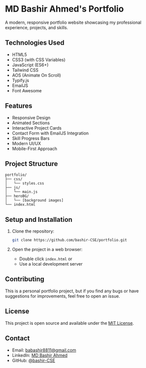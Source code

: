 # MD Bashir Ahmed's Portfolio

A modern, responsive portfolio website showcasing my professional experience, projects, and skills.

## Technologies Used

- HTML5
- CSS3 (with CSS Variables)
- JavaScript (ES6+)
- Tailwind CSS
- AOS (Animate On Scroll)
- Typify.js
- EmailJS
- Font Awesome

## Features

- Responsive Design
- Animated Sections
- Interactive Project Cards
- Contact Form with EmailJS Integration
- Skill Progress Bars
- Modern UI/UX
- Mobile-First Approach

## Project Structure

```
portfolio/
├── css/
│   └── styles.css
├── js/
│   └── main.js
├── heroBG/
│   └── [background images]
└── index.html
```

## Setup and Installation

1. Clone the repository:
   ```bash
   git clone https://github.com/bashir-CSE/portfolio.git
   ```

2. Open the project in a web browser:
   - Double click `index.html` or
   - Use a local development server

## Contributing

This is a personal portfolio project, but if you find any bugs or have suggestions for improvements, feel free to open an issue.

## License

This project is open source and available under the [MIT License](LICENSE).

## Contact

- Email: babashir8811@gmail.com
- LinkedIn: [MD Bashir Ahmed](https://www.linkedin.com/in/bashir-6923131b0)
- GitHub: [@bashir-CSE](https://github.com/bashir-CSE)
